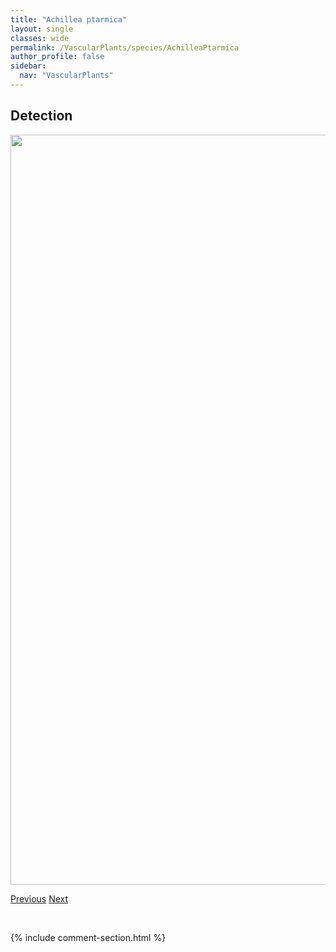 ```yaml
---
title: "Achillea ptarmica"
layout: single
classes: wide
permalink: /VascularPlants/species/AchilleaPtarmica
author_profile: false
sidebar:
  nav: "VascularPlants"
---
```


<h2>Detection</h2>

<a href="https://drive.google.com/uc?export=view&id=1PQRGGbdo8PeEwUENVfr1IoLc0tY4l_YT">
<img src="https://drive.google.com/uc?export=view&id=1PQRGGbdo8PeEwUENVfr1IoLc0tY4l_YT" height = "1200" width = "800">
</a>


<a href="/DevelopmentWebsite/VascularPlants/species/AchilleaBorealis" class="pagination--pager" title="Achillea borealis">Previous</a> <a href="/DevelopmentWebsite/VascularPlants/species/AconitumDelphiniifolium" class="pagination--pager" title="Aconitum delphiniifolium">Next</a>

<p>&nbsp;</p>

{% include comment-section.html %}
